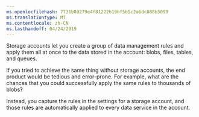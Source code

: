 ```yaml
---
ms.openlocfilehash: 7731b89279e4f81222b19bf5b5c2a6dc888b5099
ms.translationtype: MT
ms.contentlocale: zh-CN
ms.lasthandoff: 04/24/2019
---
```

Storage accounts let you create a group of data management rules and apply them all at once to the data stored in the account: blobs, files, tables, and queues. 

If you tried to achieve the same thing without storage accounts, the end product would be tedious and error-prone. For example, what are the chances that you could successfully apply the same rules to thousands of blobs?

Instead, you capture the rules in the settings for a storage account, and those rules are automatically applied to every data service in the account.